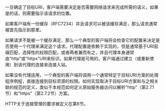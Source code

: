 一旦确定了目标URI，客户端需要决定是否需要网络请求来完成所需的语义，如果是的话，则需要指示该请求的位置。

如果客户端有一份缓存（RFC7234）并且请求可以被该缓存满足，那么请求通常被首先指示到那里。

如果请求不能被一个缓存满足，那么一个典型的客户端将会检查它的配置来决定是否使用一个代理来满足这个请求。代理配置是依赖于实现的，但是通常基于URI前缀匹配，选择性的权限匹配，或者两者兼而有之，并且代理本身通常由“http”或“https”URI来标识。如果代理是可用的，客户端通过建立（或重新使用）到该代理的连接来连接入站。

如果没有代理适用，一个典型的客户端将调用一个通常特定于目标URI方案的处理程序例程，直接连接到目标资源的权限。如何实现取决于目标URI方案和与之相关联的规范的定义，类似于本规范如何定义原始服务器访问以解析“http”（第2.7.1节）和“https”（第2.7.2节）方案。

HTTP关于连接管理的要求被定义在第6节。